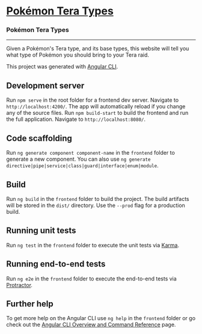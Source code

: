 # [Pokémon Tera Types](https://www.pokemontera.com/)
### Pokémon Tera Types
---
Given a Pokémon's Tera type, and its base types, this website will tell you what type of Pokémon you should bring to your Tera raid.

This project was generated with [Angular CLI](https://github.com/angular/angular-cli).

## Development server

Run `npm serve` in the root folder for a frontend dev server. Navigate to `http://localhost:4200/`. The app will automatically reload if you change any of the source files. Run `npm build-start` to build the frontend and run the full application. Navigate to `http://localhost:8080/`.

## Code scaffolding

Run `ng generate component component-name` in the `frontend` folder to generate a new component. You can also use `ng generate directive|pipe|service|class|guard|interface|enum|module`.

## Build

Run `ng build` in the `frontend` folder to build the project. The build artifacts will be stored in the `dist/` directory. Use the `--prod` flag for a production build.

## Running unit tests

Run `ng test` in the `frontend` folder to execute the unit tests via [Karma](https://karma-runner.github.io).

## Running end-to-end tests

Run `ng e2e` in the `frontend` folder to execute the end-to-end tests via [Protractor](http://www.protractortest.org/).

## Further help

To get more help on the Angular CLI use `ng help` in the `frontend` folder or go check out the [Angular CLI Overview and Command Reference](https://angular.io/cli) page.
